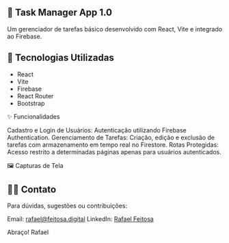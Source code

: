## 📝 Task Manager App 1.0

Um gerenciador de tarefas básico desenvolvido com React, Vite e integrado ao Firebase.

## 🚀 Tecnologias Utilizadas

- React
- Vite
- Firebase
- React Router
- Bootstrap

✨ Funcionalidades

Cadastro e Login de Usuários: Autenticação utilizando Firebase Authentication.
Gerenciamento de Tarefas: Criação, edição e exclusão de tarefas com armazenamento em tempo real no Firestore.
Rotas Protegidas: Acesso restrito a determinadas páginas apenas para usuários autenticados.​

🖼️ Capturas de Tela

## 🙋‍♂️ Contato

Para dúvidas, sugestões ou contribuições:​

Email: rafael@feitosa.digital
LinkedIn: [Rafael Feitosa](https://www.linkedin.com/in/rafael-feitosa7/)

Abraço!
Rafael
